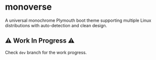 # monoverse
A universal monochrome Plymouth boot theme supporting multiple Linux distributions with auto-detection and clean design.

## **⚠️ Work In Progress ⚠️**
Check `dev` branch for the work progress.